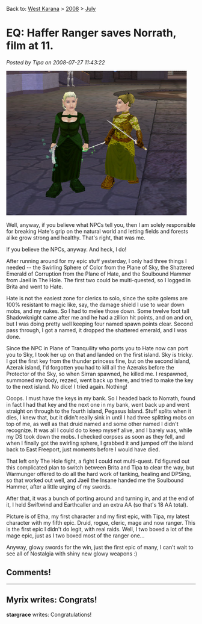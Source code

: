 Back to: [West Karana](/posts/westkarana.md) > [2008](/posts/2008/westkarana.md) > [July](./westkarana.md)
# EQ: Haffer Ranger saves Norrath, film at 11.

*Posted by Tipa on 2008-07-27 11:43:22*

![](../../../uploads/2008/07/eqgame-2008-07-27-11-08-37-31.jpg "eqgame-2008-07-27-11-08-37-31")

Well, anyway, if you believe what NPCs tell you, then I am solely responsible for breaking Hate's grip on the natural world and letting fields and forests alike grow strong and healthy. That's right, that was me.

If you believe the NPCs, anyway. And heck, I do! 

After running around for my epic stuff yesterday, I only had three things I needed -- the Swirling Sphere of Color from the Plane of Sky, the Shattered Emerald of Corruption from the Plane of Hate, and the Soulbound Hammer from Jaeil in The Hole. The first two could be multi-quested, so I logged in Brita and went to Hate.

Hate is not the easiest zone for clerics to solo, since the spite golems are 100% resistant to magic like, say, the damage shield I use to wear down mobs, and my nukes. So I had to melee those down. Some twelve foot tall Shadowknight came after me and he had a zillion hit points, and on and on, but I was doing pretty well keeping four named spawn points clear. Second pass through, I got a named, it dropped the shattered emerald, and I was done.

Since the NPC in Plane of Tranquility who ports you to Hate now can port you to Sky, I took her up on that and landed on the first island. Sky is tricky. I got the first key from the thunder princess fine, but on the second island, Azerak island, I'd forgotten you had to kill all the Azeraks before the Protector of the Sky, so when Sirran spawned, he killed me. I respawned, summoned my body, rezzed, went back up there, and tried to make the key to the next island. No dice! I tried again. Nothing!

Ooops. I must have the keys in my bank. So I headed back to Norrath, found in fact I had that key and the next one in my bank, went back up and went straight on through to the fourth island, Pegasus Island. Stuff splits when it dies, I knew that, but it didn't really sink in until I had three splitting mobs on top of me, as well as that druid named and some other named I didn't recognize. It was all I could do to keep myself alive, and I barely was, while my DS took down the mobs. I checked corpses as soon as they fell, and when I finally got the swirling sphere, I grabbed it and jumped off the island back to East Freeport, just moments before I would have died.

That left only The Hole fight, a fight I could not multi-quest. I'd figured out this complicated plan to switch between Brita and Tipa to clear the way, but Warmunger offered to do all the hard work of tanking, healing and DPSing, so that worked out well, and Jaeil the Insane handed me the Soulbound Hammer, after a little urging of my swords.

After that, it was a bunch of porting around and turning in, and at the end of it, I held Swiftwind and Earthcaller and an extra AA (so that's 18 AA total).

Picture is of Etha, my first character and my first epic, with Tipa, my latest character with my fifth epic. Druid, rogue, cleric, mage and now ranger. This is the first epic I didn't do legit, with real raids. Well, I two boxed a lot of the mage epic, just as I two boxed most of the ranger one...

Anyway, glowy swords for the win, just the first epic of many, I can't wait to see all of Nostalgia with shiny new glowy weapons :)

## Comments!
---
**Myrix** writes: Congrats!
---
**stargrace** writes: Congratulations!
